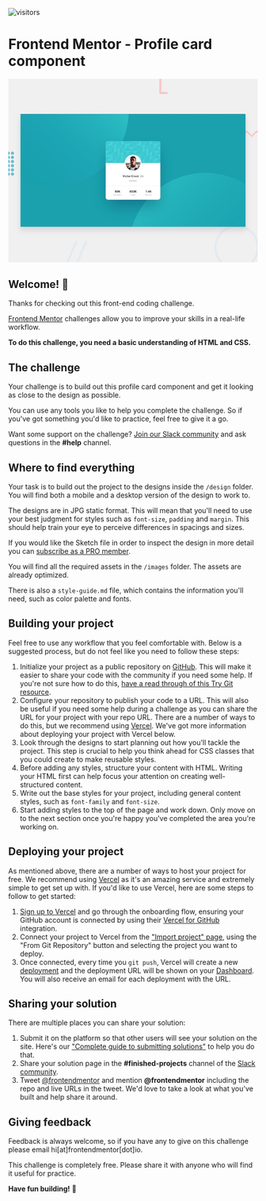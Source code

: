 ![visitors](https://visitor-badge.laobi.icu/badge?page_id=Ansh00/profile-card-component-main)
 
# Frontend Mentor - Profile card component

![Design preview for the Profile card component coding challenge](./design/desktop-preview.jpg)

## Welcome! 👋

Thanks for checking out this front-end coding challenge.

[Frontend Mentor](https://www.frontendmentor.io) challenges allow you to improve your skills in a real-life workflow.

**To do this challenge, you need a basic understanding of HTML and CSS.**

## The challenge

Your challenge is to build out this profile card component and get it looking as close to the design as possible.

You can use any tools you like to help you complete the challenge. So if you've got something you'd like to practice, feel free to give it a go.

Want some support on the challenge? [Join our Slack community](https://www.frontendmentor.io/slack) and ask questions in the **#help** channel.

## Where to find everything

Your task is to build out the project to the designs inside the `/design` folder. You will find both a mobile and a desktop version of the design to work to. 

The designs are in JPG static format. This will mean that you'll need to use your best judgment for styles such as `font-size`, `padding` and `margin`. This should help train your eye to perceive differences in spacings and sizes.

If you would like the Sketch file in order to inspect the design in more detail you can [subscribe as a PRO member](https://www.frontendmentor.io/pro).

You will find all the required assets in the `/images` folder. The assets are already optimized.

There is also a `style-guide.md` file, which contains the information you'll need, such as color palette and fonts.

## Building your project

Feel free to use any workflow that you feel comfortable with. Below is a suggested process, but do not feel like you need to follow these steps:

1. Initialize your project as a public repository on [GitHub](https://github.com/). This will make it easier to share your code with the community if you need some help. If you're not sure how to do this, [have a read through of this Try Git resource](https://try.github.io/).
2. Configure your repository to publish your code to a URL. This will also be useful if you need some help during a challenge as you can share the URL for your project with your repo URL. There are a number of ways to do this, but we recommend using [Vercel](https://bit.ly/fem-vercel). We've got more information about deploying your project with Vercel below.
3. Look through the designs to start planning out how you'll tackle the project. This step is crucial to help you think ahead for CSS classes that you could create to make reusable styles.
4. Before adding any styles, structure your content with HTML. Writing your HTML first can help focus your attention on creating well-structured content.
5. Write out the base styles for your project, including general content styles, such as `font-family` and `font-size`.
6. Start adding styles to the top of the page and work down. Only move on to the next section once you're happy you've completed the area you're working on.

## Deploying your project

As mentioned above, there are a number of ways to host your project for free. We recommend using [Vercel](https://bit.ly/fem-vercel) as it's an amazing service and extremely simple to get set up with. If you'd like to use Vercel, here are some steps to follow to get started:

1. [Sign up to Vercel](https://bit.ly/fem-vercel-signup) and go through the onboarding flow, ensuring your GitHub account is connected by using their [Vercel for GitHub](https://vercel.com/docs/v2/git-integrations/vercel-for-github) integration.
2. Connect your project to Vercel from the ["Import project" page](https://vercel.com/import), using the "From Git Repository" button and selecting the project you want to deploy.
3. Once connected, every time you `git push`, Vercel will create a new [deployment](https://vercel.com/docs/v2/platform/deployments) and the deployment URL will be shown on your [Dashboard](https://vercel.com/dashboard). You will also receive an email for each deployment with the URL.

## Sharing your solution

There are multiple places you can share your solution:

1. Submit it on the platform so that other users will see your solution on the site. Here's our ["Complete guide to submitting solutions"](https://medium.com/frontend-mentor/a-complete-guide-to-submitting-solutions-on-frontend-mentor-ac6384162248) to help you do that.
2. Share your solution page in the **#finished-projects** channel of the [Slack community](https://www.frontendmentor.io/slack).
3. Tweet [@frontendmentor](https://twitter.com/frontendmentor) and mention **@frontendmentor** including the repo and live URLs in the tweet. We'd love to take a look at what you've built and help share it around.

## Giving feedback

Feedback is always welcome, so if you have any to give on this challenge please email hi[at]frontendmentor[dot]io.

This challenge is completely free. Please share it with anyone who will find it useful for practice.

**Have fun building!** 🚀
